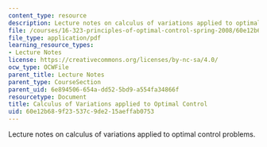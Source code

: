 ```yaml
---
content_type: resource
description: Lecture notes on calculus of variations applied to optimal control problems.
file: /courses/16-323-principles-of-optimal-control-spring-2008/60e12b689f23537c9de215aeffab0753_lec6.pdf
file_type: application/pdf
learning_resource_types:
- Lecture Notes
license: https://creativecommons.org/licenses/by-nc-sa/4.0/
ocw_type: OCWFile
parent_title: Lecture Notes
parent_type: CourseSection
parent_uid: 6e894506-654a-dd52-5bd9-a554fa34866f
resourcetype: Document
title: Calculus of Variations applied to Optimal Control
uid: 60e12b68-9f23-537c-9de2-15aeffab0753
---
```

Lecture notes on calculus of variations applied to optimal control problems.